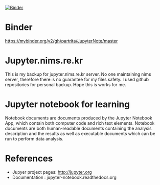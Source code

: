 [![Binder](https://mybinder.org/badge.svg)](https://mybinder.org/v2/gh/partrita/JupyterNote/master)

# Binder
https://mybinder.org/v2/gh/partrita/JupyterNote/master

# Jupyter.nims.re.kr

This is my backup for jupyter.nims.re.kr server. No one maintaining nims server, therefore there is no guarantee for my files safety. I used github repositories for personal backup. Hope this is works for me.

# Jupyter notebook for learning

Notebook documents are documents produced by the Jupyter Notebook App, which contain both computer code and rich text elements. Notebook documents are both human-readable documents containing the analysis description and the results as well as executable documents which can be run to perform data analysis.


# References
- Jupyer project pages: http://jupyter.org
- Documentation : jupyter-notebook.readthedocs.org


